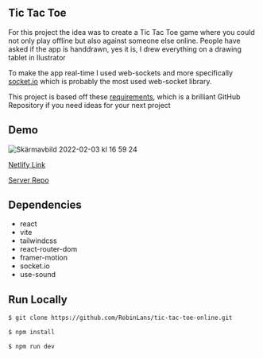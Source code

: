 ## Tic Tac Toe

For this project the idea was to create a Tic Tac Toe game where you could not only play offline but also against someone else online. People have asked if the app is handdrawn, yes it is, I drew everything on a drawing tablet in Ilustrator 

To make the app real-time I used web-sockets and more specifically [socket.io](https://socket.io/) which is probably the most used web-socket library.

This project is based off these [requirements](https://github.com/rickywid/app-ideas/issues/8), which is a brilliant GitHub Repository if you need ideas for your next project

## Demo
![Skärmavbild 2022-02-03 kl  16 59 24](https://user-images.githubusercontent.com/78489322/152379569-ee824d31-1e89-41a4-954b-2854eaaec2fb.png)

[Netlify Link](https://loving-goodall-298aab.netlify.app/)

[Server Repo](https://github.com/RobinLans/tic-tac-toe-server)

## Dependencies

-   react
-   vite
-   tailwindcss
-   react-router-dom
-   framer-motion
-   socket.io
-   use-sound

## Run Locally

```sh
$ git clone https://github.com/RobinLans/tic-tac-toe-online.git
```

```sh
$ npm install
```

```sh
$ npm run dev
```
